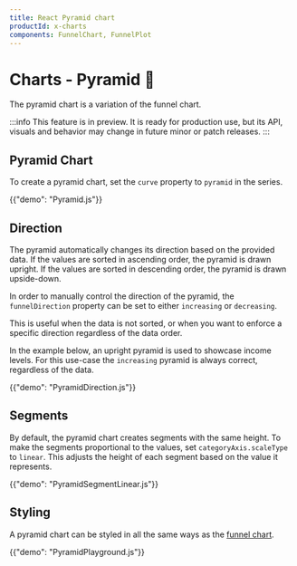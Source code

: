```yaml
---
title: React Pyramid chart
productId: x-charts
components: FunnelChart, FunnelPlot
---
```


# Charts - Pyramid [<span class="plan-pro"></span>](/x/introduction/licensing/#pro-plan 'Pro plan')🧪

<p class="description">The pyramid chart is a variation of the funnel chart.</p>

:::info
This feature is in preview. It is ready for production use, but its API, visuals and behavior may change in future minor or patch releases.
:::

## Pyramid Chart

To create a pyramid chart, set the `curve` property to `pyramid` in the series.

{{"demo": "Pyramid.js"}}

## Direction

The pyramid automatically changes its direction based on the provided data. If the values are sorted in ascending order, the pyramid is drawn upright.
If the values are sorted in descending order, the pyramid is drawn upside-down.

In order to manually control the direction of the pyramid, the `funnelDirection` property can be set to either `increasing` or `decreasing`.

This is useful when the data is not sorted, or when you want to enforce a specific direction regardless of the data order.

In the example below, an upright pyramid is used to showcase income levels.
For this use-case the `increasing` pyramid is always correct, regardless of the data.

{{"demo": "PyramidDirection.js"}}

## Segments

By default, the pyramid chart creates segments with the same height. To make the segments proportional to the values, set `categoryAxis.scaleType` to `linear`.
This adjusts the height of each segment based on the value it represents.

{{"demo": "PyramidSegmentLinear.js"}}

## Styling

A pyramid chart can be styled in all the same ways as the [funnel chart](/x/react-charts/funnel/#styling).

{{"demo": "PyramidPlayground.js"}}
